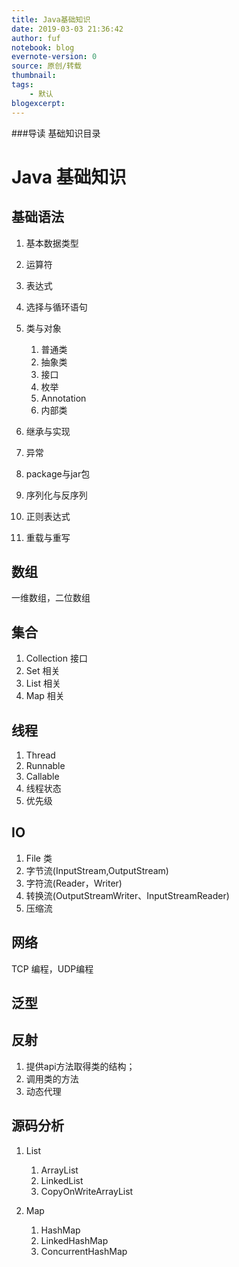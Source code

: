 ```yaml
---
title: Java基础知识
date: 2019-03-03 21:36:42
author: fuf
notebook: blog
evernote-version: 0
source: 原创/转载
thumbnail: 
tags:
    - 默认
blogexcerpt:
---
```



 ###导读
 基础知识目录  

<!-- more -->

# Java 基础知识
##  基础语法
1. 基本数据类型
2. 运算符
3. 表达式
4. 选择与循环语句
5. 类与对象
   1. 普通类
   2. 抽象类
   3. 接口
   4. 枚举
   5. Annotation
   6. 内部类

6. 继承与实现
7. 异常
8. package与jar包
9. 序列化与反序列
10. 正则表达式
11. 重载与重写

##  数组
一维数组，二位数组

## 集合

1. Collection 接口
2. Set 相关
3. List 相关
4. Map 相关

## 线程
1. Thread
2. Runnable
3. Callable
4. 线程状态
5. 优先级

## IO
1. File 类
2. 字节流(InputStream,OutputStream)
3. 字符流(Reader，Writer)
4. 转换流(OutputStreamWriter、InputStreamReader)
5. 压缩流

## 网络
TCP 编程，UDP编程

## 泛型

## 反射
1. 提供api方法取得类的结构；
2. 调用类的方法
3. 动态代理

## 源码分析
1. List
   1. ArrayList
   2. LinkedList
   3. CopyOnWriteArrayList

2. Map
   1. HashMap
   2. LinkedHashMap
   3. ConcurrentHashMap